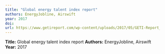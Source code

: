 ```yaml
---
title: "Global energy talent index report"
authors: EnergyJobline, Airswift
year: 2017
doi: 
url: https://www.getireport.com/wp-content/uploads/2017/05/GETI-Report_2017_online-version_low-res.pdf
---
```

**Title:** Global energy talent index report
**Authors:** EnergyJobline, Airswift
**Year:** 2017